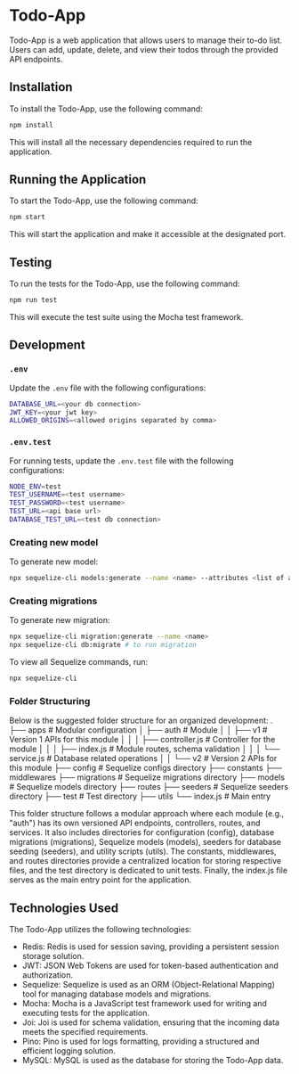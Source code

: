 # Todo-App

Todo-App is a web application that allows users to manage their to-do list. Users can add, update, delete, and view their todos through the provided API endpoints.

## Installation

To install the Todo-App, use the following command:
```bash
npm install
```
This will install all the necessary dependencies required to run the application.

## Running the Application

To start the Todo-App, use the following command:
```bash
npm start
```
This will start the application and make it accessible at the designated port.

## Testing

To run the tests for the Todo-App, use the following command:
```bash
npm run test
```
This will execute the test suite using the Mocha test framework.

## Development
### `.env`

Update the `.env` file with the following configurations:

```bash
DATABASE_URL=<your db connection>
JWT_KEY=<your jwt key>
ALLOWED_ORIGINS=<allowed origins separated by comma>
```

### `.env.test`

For running tests, update the `.env.test` file with the following configurations:

```bash
NODE_ENV=test
TEST_USERNAME=<test username>
TEST_PASSWORD=<test username>
TEST_URL=<api base url>
DATABASE_TEST_URL=<test db connection>
```

### Creating new model

To generate new model:
```bash
npx sequelize-cli models:generate --name <name> --attributes <list of attributes>
```

### Creating migrations

To generate new migration:
```bash
npx sequelize-cli migration:generate --name <name>
npx sequelize-cli db:migrate # to run migration
```

To view all Sequelize commands, run:
```bash
npx sequelize-cli
```

### Folder Structuring
Below is the suggested folder structure for an organized development:
.
├── apps                    		# Modular configuration
│   ├── auth                		# Module
│   │   ├── v1              		# Version 1 APIs for this module
│   │   │   ├── controller.js      # Controller for the module
│   │   │   ├── index.js           # Module routes, schema validation
│   │   │   └── service.js         # Database related operations
│   │   └── v2              # Version 2 APIs for this module
├── config                  # Sequelize configs directory
├── constants
├── middlewares
├── migrations              # Sequelize migrations directory
├── models                  # Sequelize models directory
├── routes
├── seeders                 # Sequelize seeders directory
├── test                    # Test directory
├── utils
└── index.js                # Main entry

This folder structure follows a modular approach where each module (e.g., "auth") has its own versioned API endpoints, controllers, routes, and services. It also includes directories for configuration (config), database migrations (migrations), Sequelize models (models), seeders for database seeding (seeders), and utility scripts (utils). The constants, middlewares, and routes directories provide a centralized location for storing respective files, and the test directory is dedicated to unit tests. Finally, the index.js file serves as the main entry point for the application.


## Technologies Used

The Todo-App utilizes the following technologies:

- Redis: Redis is used for session saving, providing a persistent session storage solution.
- JWT: JSON Web Tokens are used for token-based authentication and authorization.
- Sequelize: Sequelize is used as an ORM (Object-Relational Mapping) tool for managing database models and migrations.
- Mocha: Mocha is a JavaScript test framework used for writing and executing tests for the application.
- Joi: Joi is used for schema validation, ensuring that the incoming data meets the specified requirements.
- Pino: Pino is used for logs formatting, providing a structured and efficient logging solution.
- MySQL: MySQL is used as the database for storing the Todo-App data.
